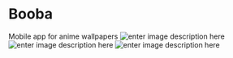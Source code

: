# Booba
 Mobile app for anime wallpapers 
![enter image description here](https://i.imgur.com/7L3ohew.jpeg)
![enter image description here](https://i.imgur.com/SMLEi3w.jpeg)
![enter image description here](https://i.imgur.com/1vvRM6F.jpeg)
